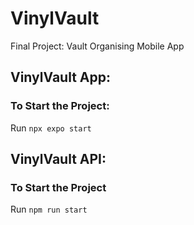 # VinylVault
Final Project: Vault Organising Mobile App

## VinylVault App:

### To Start the Project:
Run `npx expo start`

## VinylVault API:

### To Start the Project
Run `npm run start`

